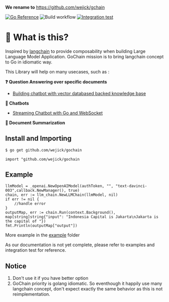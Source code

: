 **We rename to** https://github.com/wejick/gchain

[![Go Reference](https://pkg.go.dev/badge/github.com/wejick/gochain.svg)](https://pkg.go.dev/github.com/wejick/gochain)
![Build workflow](https://github.com/wejick/gochain/actions/workflows/go.yml/badge.svg)
[![Integration test](https://github.com/wejick/gochain/actions/workflows/integration.yml/badge.svg)](https://github.com/wejick/gochain/actions/workflows/integration.yml)


# 🤔 What is this?
Inspired by [langchain](https://github.com/hwchase17/langchain) to provide composability when building Large Language Model Application. GoChain mission is to bring langchain concept to Go in idiomatic way.

This Library will help on many usecases, such as :

**❓ Question Answering over specific documents**
- [Building chatbot with vector databased backed knowledge base](https://wejick.wordpress.com/2023/06/18/building-llm-based-chatbot-with-a-knowledge-base-in-go/)

**💬 Chatbots**
- [Streaming Chatbot with Go and WebSocket](https://wejick.wordpress.com/2023/06/24/making-an-llm-based-streaming-chatbot-with-go-and-websocket/)

**📄 Document Summarization**


## Install and Importing

```bash
$ go get github.com/wejick/gochain
```

```golang
import "github.com/wejick/gochain
```


## Example
```golang
llmModel = _openai.NewOpenAIModel(authToken, "", "text-davinci-003",callback.NewManager(), true)
chain, err := llm_chain.NewLLMChain(llmModel, nil)
if err != nil {
    //handle error
}
outputMap, err := chain.Run(context.Background(), map[string]string{"input": "Indonesia Capital is Jakarta\nJakarta is the capital of "})
fmt.Println(outputMap["output"])
```
More example in the [example](./example/) folder

As our documentation is not yet complete, please refer to examples and integration test for reference.

## Notice
1. Don't use it if you have better option
1. GoChain priority is golang idiomatic. So eventhough it happily use many langchain concept, don't expect exactly the same behavior as this is not reimplementation.
